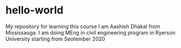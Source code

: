 # hello-world
My repository for learning this course
I am Aashish Dhakal from Mississauga. I am doing MEng in civil engineering program in Ryerson University starting from Seotember 2020
